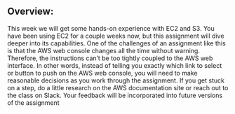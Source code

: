 ## Overview: 
This week we will get some hands-on experience with EC2 and S3. You have been using EC2 for a couple weeks now, but this assignment will dive deeper into its capabilities. 
One of the challenges of an assignment like this is that the AWS web console changes all the time without warning. Therefore, the instructions can’t be too tightly coupled to the AWS web interface. In other words, instead of telling you exactly which link to select or button to push on the AWS web console, you will need to make reasonable decisions as you work through the assignment. 
If you get stuck on a step, do a little research on the AWS documentation site or reach out to the class on Slack. Your feedback will be incorporated into future versions of the assignment
